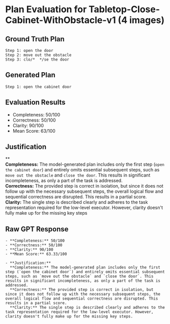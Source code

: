 # Plan Evaluation for Tabletop-Close-Cabinet-WithObstacle-v1 (4 images)

## Ground Truth Plan
```
Step 1: open the door
Step 2: move out the obstacle
Step 3: clo/*  */se the door
```

## Generated Plan
```
Step 1: open the cabinet door
```

## Evaluation Results
- Completeness: 50/100
- Correctness: 50/100
- Clarity: 90/100
- Mean Score: 63/100

## Justification
**  
  **Completeness:** The model-generated plan includes only the first step (`open the cabinet door`) and entirely omits essential subsequent steps, such as `move out the obstacle` and `close the door`. This results in significant incompleteness, as only a part of the task is addressed.  
  **Correctness:** The provided step is correct in isolation, but since it does not follow up with the necessary subsequent steps, the overall logical flow and sequential correctness are disrupted. This results in a partial score.  
  **Clarity:** The single step is described clearly and adheres to the task representation required for the low-level executor. However, clarity doesn't fully make up for the missing key steps

## Raw GPT Response
```
- **Completeness:** 50/100  
- **Correctness:** 50/100  
- **Clarity:** 90/100  
- **Mean Score:** 63.33/100  

- **Justification:**  
  **Completeness:** The model-generated plan includes only the first step (`open the cabinet door`) and entirely omits essential subsequent steps, such as `move out the obstacle` and `close the door`. This results in significant incompleteness, as only a part of the task is addressed.  
  **Correctness:** The provided step is correct in isolation, but since it does not follow up with the necessary subsequent steps, the overall logical flow and sequential correctness are disrupted. This results in a partial score.  
  **Clarity:** The single step is described clearly and adheres to the task representation required for the low-level executor. However, clarity doesn't fully make up for the missing key steps.
```
